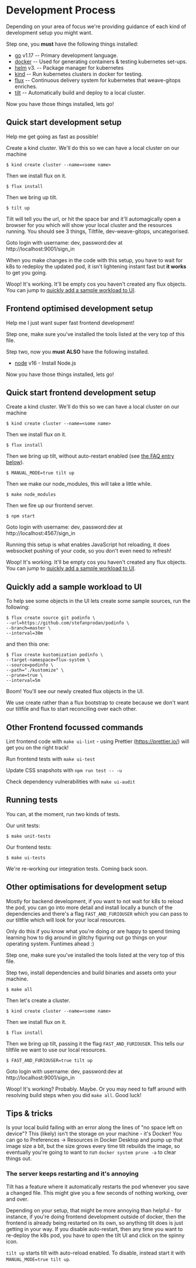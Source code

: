 # Development Process

Depending on your area of focus we're providing guidance of each kind of development setup you might want.

Step one, you **must** have the following things installed:

* [go](https://go.dev) v1.17 -- Primary development language.
* [docker](https://www.docker.com/) -- Used for generating containers & testing kubernetes set-ups.
* [helm](https://helm.sh/docs/intro/install/) v3. -- Package manager for kubernetes
* [kind](https://kind.sigs.k8s.io/docs/user/quick-start#installation) -- Run kubernetes clusters in docker for testing.
* [flux](https://fluxcd.io/docs/get-started/) -- Continuous delivery system for kubernetes that weave-gitops enriches.
* [tilt](https://tilt.dev/) -- Automatically build and deploy to a local cluster.

Now you have those things installed, lets go!

## Quick start development setup

Help me get going as fast as possible!

Create a kind cluster. We'll do this so we can have a local cluster on our machine

`$ kind create cluster --name=<some name>`

Then we install flux on it.

`$ flux install`

Then we bring up tilt.

`$ tilt up`

Tilt will tell you the url, or hit the space bar and it'll automagically open a browser for you which will show your local cluster and the resources running. You should see 3 things, Tiltfile, dev-weave-gitops, uncategorised.

Goto login with username: dev, password:dev at http://localhost:9001/sign_in

When you make changes in the code with this setup, you have to wait for k8s to redeploy the updated pod, it isn't lightening instant fast but **it works** to get you going.

Woop! It's working. It'll be empty cos you haven't created any flux objects. You can jump to [
quickly add a sample workload to UI](#quickly-add-a-sample-workload-to-ui).


## Frontend optimised development setup

Help me I just want super fast frontend development!

Step one, make sure you've installed the tools listed at the very top of this file.

Step two, now you **must** **ALSO** have the following installed.

* [node](https://nodejs.org/en/) v16 - Install Node.js

Now you have those things installed, lets go!

## Quick start frontend development setup

Create a kind cluster. We'll do this so we can have a local cluster on our machine

`$ kind create cluster --name=<some name>`

Then we install flux on it.

`$ flux install`

Then we bring up tilt, without auto-restart enabled (see [the FAQ
entry below](#the-server-keeps-restarting-and-its-annoying)).

`$ MANUAL_MODE=true tilt up`

Then we make our node_modules, this will take a little while.

`$ make node_modules`

Then we fire up our frontend server.

`$ npm start`

Goto login with username: dev, password:dev at http://localhost:4567/sign_in

Running this setup is what enables JavaScript hot reloading, it does websocket pushing of your code, so you don't even need to refresh!

Woop! It's working. It'll be empty cos you haven't created any flux objects. You can jump to [quickly add a sample workload to UI](#quickly-add-a-sample-workload-to-ui).


## Quickly add a sample workload to UI

To help see some objects in the UI lets create some sample sources, run the following:

```
$ flux create source git podinfo \
--url=https://github.com/stefanprodan/podinfo \
--branch=master \
--interval=30m
```

and then this one:

```
$ flux create kustomization podinfo \
--target-namespace=flux-system \
--source=podinfo \
--path="./kustomize" \
--prune=true \
--interval=5m
```

Boom! You'll see our newly created flux objects in the UI.

We use create rather than a flux bootstrap to create because we don't want our tiltfile and flux to start reconciling over each other.

## Other Frontend focussed commands

Lint frontend code with `make ui-lint` - using Prettier (https://prettier.io/) will get you on the right track!

Run frontend tests with `make ui-test`

Update CSS snapshots with `npm run test -- -u`

Check dependency vulnerabilities with `make ui-audit`


## Running tests

You can, at the moment, run two kinds of tests.

Our unit tests:

`$ make unit-tests`

Our frontend tests:

`$ make ui-tests`

We're re-working our integration tests. Coming back soon.


## Other optimisations for development setup

Mostly for backend development, if you want to not wait for k8s to reload the pod, you can go into more detail and install locally a bunch of the dependencies and there's a flag `FAST_AND_FURIOUSER` which you can pass to our tiltfile which will look for your local resources.

Only do this if you know what you're doing or are happy to spend timing learning how to dig around in glitchy figuring out go things on your operating system. Funtimes ahead :)

Step one, make sure you've installed the tools listed at the very top of this file.

Step two, install dependencies and build binaries and assets onto your machine.

`$ make all`

Then let's create a cluster.

`$ kind create cluster --name=<some name>`

Then we install flux on it.

`$ flux install`

Then we bring up tilt, passing it the flag `FAST_AND_FURIOUSER`. This tells our tiltfile we want to use our local resources.

`$ FAST_AND_FURIOUSER=true tilt up`

Goto login with username: dev, password:dev at http://localhost:9001/sign_in

Woop! It's working? Probably. Maybe. Or you may need to faff around with resolving build steps when you did `make all`.
Good luck!

## Tips & tricks

Is your local build failing with an error along the lines of "no space left on device"? This (likely) isn't the storage on your machine - it's Docker! You can go to Preferences -> Resources in Docker Desktop and pump up that image size a bit, but the size grows every time tilt rebuilds the image, so eventually you're going to want to run `docker system prune -a` to clear things out.

### The server keeps restarting and it's annoying

Tilt has a feature where it automatically restarts the pod whenever
you save a changed file. This might give you a few seconds of nothing
working, over and over.

Depending on your setup, that might be more annoying than helpful -
for instance, if you're doing frontend development outside of docker,
then the frontend is already being restarted on its own, so anything
tilt does is just getting in your way. If you disable auto-restart,
then any time you want to re-deploy the k8s pod, you have to open the
tilt UI and click on the spinny icon.

`tilt up` starts tilt with auto-reload enabled. To disable, instead
start it with `MANUAL_MODE=true tilt up`.

